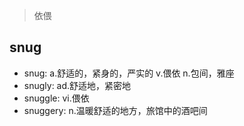 > 依偎

## snug

- snug: a.舒适的，紧身的，严实的 v.偎依 n.包间，雅座
- snugly: ad.舒适地，紧密地
- snuggle: vi.偎依
- snuggery: n.温暖舒适的地方，旅馆中的酒吧间